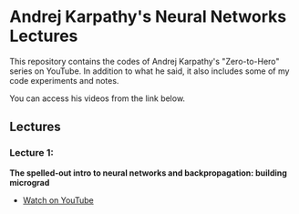 # Andrej Karpathy's Neural Networks Lectures 

This repository contains the codes of Andrej Karpathy's "Zero-to-Hero" series on YouTube. In addition to what he said, it also includes some of my code experiments and notes.

You can access his videos from the link below.
## Lectures 

### Lecture 1:

**The spelled-out intro to neural networks and backpropagation: building micrograd**

- [Watch on YouTube](https://www.youtube.com/watch?v=VMj-3S1tku0)



